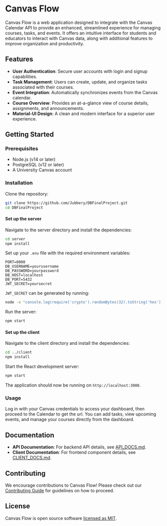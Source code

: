 # Canvas Flow

Canvas Flow is a web application designed to integrate with the Canvas Calendar API to provide an enhanced, streamlined experience for managing courses, tasks, and events. It offers an intuitive interface for students and educators to interact with Canvas data, along with additional features to improve organization and productivity.

## Features

- **User Authentication**: Secure user accounts with login and signup capabilities.
- **Task Management**: Users can create, update, and organize tasks associated with their courses.
- **Event Integration**: Automatically synchronizes events from the Canvas calendar.
- **Course Overview**: Provides an at-a-glance view of course details, assignments, and announcements.
- **Material-UI Design**: A clean and modern interface for a superior user experience.

## Getting Started

### Prerequisites

- Node.js (v14 or later)
- PostgreSQL (v12 or later)
- A University Canvas account

### Installation

Clone the repository:

```bash
git clone https://github.com/Jubbery/DBFinalProject.git
cd DBFinalProject
```

#### Set up the server

Navigate to the server directory and install the dependencies:

```bash
cd server
npm install
```

Set up your `.env` file with the required environment variables:

```env
PORT=8000
DB_USERNAME=yourusername
DB_PASSWORD=yourpassword
DB_HOST=localhost
DB_PORT=5432
JWT_SECRET=yoursecret
```

`JWT_SECRET` can be generated by running:
```bash 
node -e "console.log(require('crypto').randomBytes(32).toString('hex'));"
```


Run the server:

```bash
npm start
```

#### Set up the client

Navigate to the client directory and install the dependencies:

```bash
cd ../client
npm install
```

Start the React development server:

```bash
npm start
```

The application should now be running on `http://localhost:3000`.

### Usage

Log in with your Canvas credentials to access your dashboard, then proceed to the Calendar to get the url. You can add tasks, view upcoming events, and manage your courses directly from the dashboard.

## Documentation

- **API Documentation**: For backend API details, see [API_DOCS.md](./server/API_DOCS.md).
- **Client Documentation**: For frontend component details, see [CLIENT_DOCS.md](./client/CLIENT_DOCS.md).

## Contributing

We encourage contributions to Canvas Flow! Please check out our [Contributing Guide](./CONTRIBUTING.md) for guidelines on how to proceed.

## License

Canvas Flow is open source software [licensed as MIT](./LICENSE).
